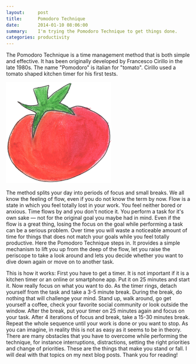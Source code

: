 ```yaml
---
layout:     post
title:      Pomodoro Technique
date:       2014-01-10 08:06:00
summary:    I'm trying the Pomodoro Technique to get things done.
categories: productivity
---
```


The Pomodoro Technique is a time management method that is both simple and effective. It has been originally developed by Francesco Cirillo in the late 1980s. The name "Pomodoro" is italian for "tomato". Cirillo used a tomato shaped kitchen timer for his first tests.

![](/assets/2014-01-10-new-to-the-pomodoro-technique/tomato2_medium-1.png)

The method splits your day into periods of focus and small breaks. We all know the feeling of flow, even if you do not know the term by now. Flow is a state in which you feel totally lost in your work. You feel neither bored or anxious. Time flows by and you don't notice it. You perform a task for it's own sake — not for the original goal you maybe had in mind. Even if the flow is a great thing, losing the focus on the goal while performing a task can be a serious problem. Over time you will waste a noticeable amount of time for things that does not match your goals while you feel totally productive. Here the Pomodoro Technique steps in. It provides a simple mechanism to lift you up from the deep of the flow, let you raise the periscope to take a look around and lets you decide whether you want to dive down again or move on to another task.

This is how it works: First you have to get a timer. It is not important if it is a kitchen timer or an online or smartphone app. Put it on 25 minutes and start it. Now really focus on what you want to do. As the timer rings, detach yourself from the task and take a 3-5 minute break. During the break, do nothing that will challenge your mind. Stand up, walk around, go get yourself a coffee, check your favorite social community or look outside the window. After the break, put your timer on 25 minutes again and focus on your task. After 4 iterations of focus and break, take a 15-30 minutes break. Repeat the whole sequence until your work is done or you want to stop. As you can imagine, in reality this is not as easy as it seems to be in theory. There are many obstacles that you have to overcome while performing the technique, for instance interruptions, distractions, setting the right priorities and change of priorities. These are the things that make you stand or fall. I will deal with that topics on my next blog posts. Thank you for reading!